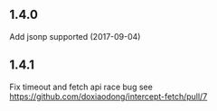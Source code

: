 ## 1.4.0
Add jsonp supported (2017-09-04)

## 1.4.1
Fix timeout and fetch api race bug see https://github.com/doxiaodong/intercept-fetch/pull/7
